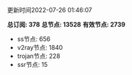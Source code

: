 更新时间2022-07-26 01:46:07

**总订阅: 378**
**总节点: 13528**
**有效节点: 2739**
- ss节点: 656
- v2ray节点: 1840
- trojan节点: 228
- ssr节点: 15
